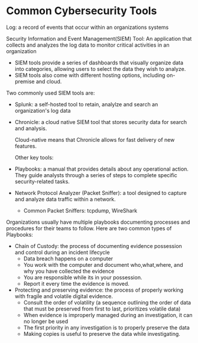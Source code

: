 # Common Cybersecurity Tools

Log: a record of events that occur within an organizations systems

Security Information and Event Management(SIEM) Tool: An application that collects and analyzes the log data to monitor critical activities in an organization
- SIEM tools provide a series of dashboards that visually organize data into categories, allowing users to select the data they wish to analyze. 
- SIEM tools also come with different hosting options, including on-premise and cloud.

Two commonly used SIEM tools are: 
- Splunk: a self-hosted tool to retain, analylze and search an organization's log data
- Chronicle: a cloud native SIEM tool that stores security data for search and analysis.

  Cloud-native means that Chronicle allows for fast delivery of new features.

  Other key tools:
-  Playbooks: a manual that  provides details about any operational action. They guide analysts through a series of steps to complete specific security-related tasks. 
-  Network Protocol Analyzer (Packet Sniffer): a tool designed to capture and analyze data traffic within a network.
    - Common Packet Sniffers: tcpdump, WireShark
 
Organizations usually have multiple playbooks documenting processes and procedures for their teams to follow.
Here are two common types of Playbooks:
- Chain of Custody:  the process of documenting evidence possession and control during an incident lifecycle
  - Data breach happens on a computer
  - You work with the computer and document who,what,where, and why you have collected the evidence
  - You are responsible while its in your possession.
  - Report it every time the evidence is moved.
- Protecting and preserving evidence: the process of properly working with fragile and volatile digital evidence.
    - Consult the order of volatility (a sequence outlining the order of data that must be preserved from first to last, prioritizes volatile data)
    - When evidence is improperly managed during an investigation, it can no longer be used
    - The first priority in any investigation is to properly preserve the data
    - Making copies is useful to preserve the data while investigating.

